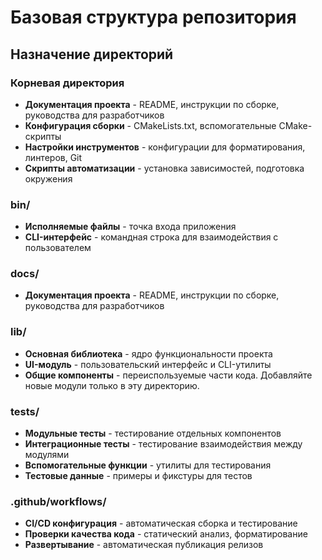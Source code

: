 # Базовая структура репозитория

## Назначение директорий

### Корневая директория
- **Документация проекта** - README, инструкции по сборке, руководства для разработчиков
- **Конфигурация сборки** - CMakeLists.txt, вспомогательные CMake-скрипты
- **Настройки инструментов** - конфигурации для форматирования, линтеров, Git
- **Скрипты автоматизации** - установка зависимостей, подготовка окружения

### bin/
- **Исполняемые файлы** - точка входа приложения
- **CLI-интерфейс** - командная строка для взаимодействия с пользователем

### docs/
- **Документация проекта** - README, инструкции по сборке, руководства для разработчиков

### lib/
- **Основная библиотека** - ядро функциональности проекта
- **UI-модуль** - пользовательский интерфейс и CLI-утилиты
- **Общие компоненты** - переиспользуемые части кода. Добавляйте новые модули только в эту директорию.

### tests/
- **Модульные тесты** - тестирование отдельных компонентов
- **Интеграционные тесты** - тестирование взаимодействия между модулями
- **Вспомогательные функции** - утилиты для тестирования
- **Тестовые данные** - примеры и фикстуры для тестов

### .github/workflows/
- **CI/CD конфигурация** - автоматическая сборка и тестирование
- **Проверки качества кода** - статический анализ, форматирование
- **Развертывание** - автоматическая публикация релизов

